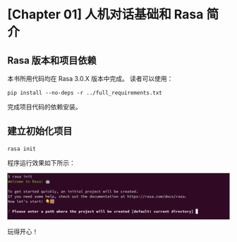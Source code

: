 # [Chapter 01] 人机对话基础和 Rasa 简介

## Rasa 版本和项目依赖

本书所用代码均在 Rasa 3.0.X 版本中完成。
读者可以使用：

```shell
pip install --no-deps -r ../full_requirements.txt
```

完成项目代码的依赖安装。

## 建立初始化项目

```shell
rasa init
```

程序运行效果如下所示：

![](media/demo.png)

玩得开心！

